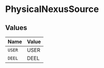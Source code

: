 # PhysicalNexusSource


## Values

| Name   | Value  |
| ------ | ------ |
| `USER` | USER   |
| `DEEL` | DEEL   |